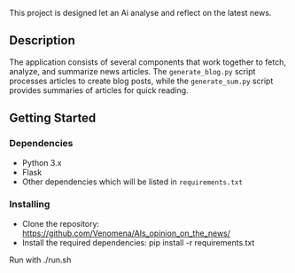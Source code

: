 This project is designed let an Ai analyse and reflect on the latest news. 

## Description

The application consists of several components that work together to fetch, analyze, and summarize news articles. The `generate_blog.py` script processes articles to create blog posts, while the `generate_sum.py` script provides summaries of articles for quick reading.

## Getting Started

### Dependencies

- Python 3.x
- Flask
- Other dependencies which will be listed in `requirements.txt`

### Installing

- Clone the repository: https://github.com/Venomena/AIs_opinion_on_the_news/
- Install the required dependencies:
  pip install -r requirements.txt

Run with ./run.sh
